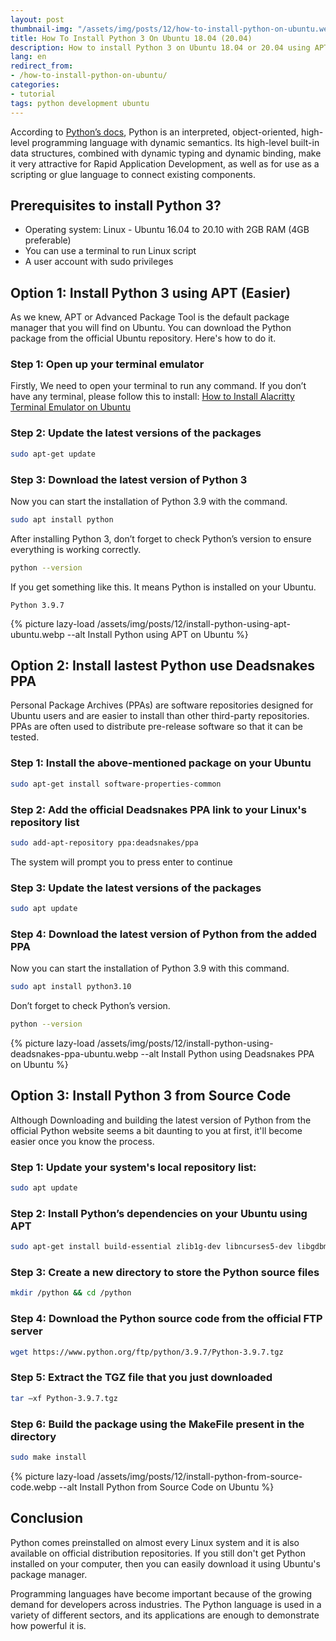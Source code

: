 ```yaml
---
layout: post
thumbnail-img: "/assets/img/posts/12/how-to-install-python-on-ubuntu.webp"
title: How To Install Python 3 On Ubuntu 18.04 (20.04)
description: How to install Python 3 on Ubuntu 18.04 or 20.04 using APT or from the source code. Follow this step-by-step tutorial and install Python with ease!
lang: en
redirect_from:
- /how-to-install-python-on-ubuntu/
categories:
- tutorial
tags: python development ubuntu
---
```


According to [Python’s docs](https://www.python.org/doc/essays/blurb/), Python is an interpreted, object-oriented, high-level programming language with dynamic semantics. Its high-level built-in data structures, combined with dynamic typing and dynamic binding, make it very attractive for Rapid Application Development, as well as for use as a scripting or glue language to connect existing components.

<div class="bg-light sidebar-module sidebar-module-inset" id="toc"></div>

## Prerequisites to install Python 3?

* Operating system: Linux - Ubuntu 16.04 to 20.10 with 2GB RAM (4GB preferable)
* You can use a terminal to run Linux script
* A user account with sudo privileges

## Option 1: Install Python 3 using APT (Easier)

As we knew, APT or Advanced Package Tool is the default package manager that you will find on Ubuntu. You can download the Python package from the official Ubuntu repository. Here's how to do it.

### Step 1: Open up your terminal emulator

Firstly, We need to open your terminal to run any command. If you don’t have any terminal, please follow this to install: [How to Install Alacritty Terminal Emulator on Ubuntu](https://tgbao.me/install-alacritty-terminal-emulator-ubuntu/)

### Step 2: Update the latest versions of the packages

```bash
sudo apt-get update
```

### Step 3: Download the latest version of Python 3

Now you can start the installation of Python 3.9 with the command.

```bash
sudo apt install python
```

After installing Python 3, don’t forget to check Python’s version to ensure everything is working correctly.

```bash
python --version
```

If you get something like this. It means Python is installed on your Ubuntu.

```
Python 3.9.7
```

{% picture lazy-load /assets/img/posts/12/install-python-using-apt-ubuntu.webp --alt Install Python using APT on Ubuntu %}

## Option 2: Install lastest Python use Deadsnakes PPA

Personal Package Archives (PPAs) are software repositories designed for Ubuntu users and are easier to install than other third-party repositories. PPAs are often used to distribute pre-release software so that it can be tested.

### Step 1: Install the above-mentioned package on your Ubuntu

```bash
sudo apt-get install software-properties-common
```

### Step 2: Add the official Deadsnakes PPA link to your Linux's repository list

```bash
sudo add-apt-repository ppa:deadsnakes/ppa
```

The system will prompt you to press enter to continue

### Step 3: Update the latest versions of the packages

```bash
sudo apt update
```

### Step 4: Download the latest version of Python from the added PPA

Now you can start the installation of Python 3.9 with this command.

```bash
sudo apt install python3.10
```

Don’t forget to check Python’s version.

```bash
python --version
```

{% picture lazy-load /assets/img/posts/12/install-python-using-deadsnakes-ppa-ubuntu.webp --alt Install Python using Deadsnakes PPA on Ubuntu %}

## Option 3: Install Python 3 from Source Code

Although Downloading and building the latest version of Python from the official Python website seems a bit daunting to you at first, it'll become easier once you know the process.

### Step 1: Update your system's local repository list:

```bash
sudo apt update
```

### Step 2: Install Python’s dependencies on your Ubuntu using APT

```bash
sudo apt-get install build-essential zlib1g-dev libncurses5-dev libgdbm-dev libnss3-dev libssl-dev libreadline-dev libffi-dev wget
```

### Step 3: Create a new directory to store the Python source files

```bash
mkdir /python && cd /python
```

### Step 4: Download the Python source code from the official FTP server

```bash
wget https://www.python.org/ftp/python/3.9.7/Python-3.9.7.tgz
```

### Step 5: Extract the TGZ file that you just downloaded

```bash
tar –xf Python-3.9.7.tgz
```

### Step 6: Build the package using the MakeFile present in the directory

```bash
sudo make install
```

{% picture lazy-load /assets/img/posts/12/install-python-from-source-code.webp --alt Install Python from Source Code on Ubuntu %}

## Conclusion

Python comes preinstalled on almost every Linux system and it is also available on official distribution repositories. If you still don't get Python installed on your computer, then you can easily download it using Ubuntu's package manager.

Programming languages have become important because of the growing demand for developers across industries. The Python language is used in a variety of different sectors, and its applications are enough to demonstrate how powerful it is.